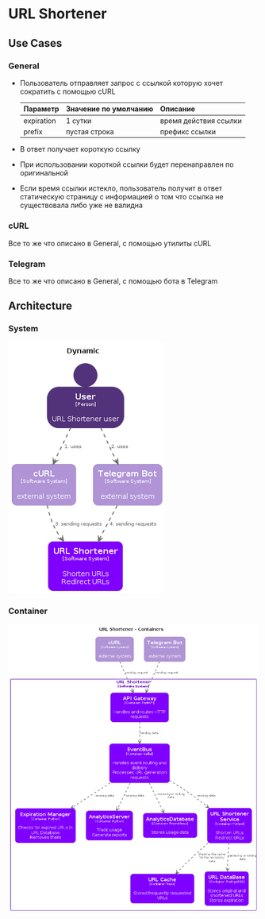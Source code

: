# URL Shortener

## Use Cases

### General

* Пользователь отправляет запрос с ссылкой которую хочет сократить c помощью cURL

  Параметр|Значение по умолчанию|Описание
  -|-|-
  expiration | 1 сутки | время действия ссылки
  prefix | пустая строка | префикс ссылки

* В ответ получает короткую ссылку
* При использовании короткой ссылки будет перенаправлен по оригинальной
* Если время ссылки истекло, пользователь получит в ответ статическую страницу с информацией о том что ссылка не существовала либо уже не валидна

### cURL

Все то же что описано в General, с помощью утилиты cURL

### Telegram

Все то же что описано в General, с помощью бота в Telegram

## Architecture

### System 

![System](architecture/diagrams/structurizr-Dynamic-001.png)

### Container

![Container](architecture/diagrams/structurizr-Container-001.png)